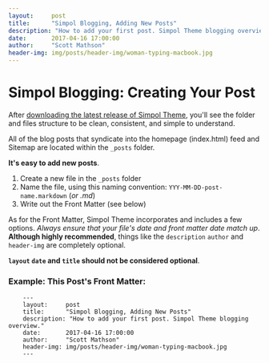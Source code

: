 ```yaml
---
layout:     post
title:      "Simpol Blogging, Adding New Posts"
description: "How to add your first post. Simpol Theme blogging overview."
date:       2017-04-16 17:00:00
author:     "Scott Mathson"
header-img: img/posts/header-img/woman-typing-macbook.jpg
---
```


# Simpol Blogging: Creating Your Post

After [downloading the latest release of Simpol Theme](https://github.com/simpol-theme/simpol-theme-jekyll/releases), you'll see the folder and files structure to be clean, consistent, and simple to understand.

All of the blog posts that syndicate into the homepage (index.html) feed and Sitemap are located within the `_posts` folder.

**It's easy to add new posts**.

1. Create a new file in the `_posts` folder
2. Name the file, using this naming convention: `YYY-MM-DD-post-name.markdown` (_or .md_)
3. Write out the Front Matter (see below)

As for the Front Matter, Simpol Theme incorporates and includes a few options. _Always ensure that your file's date and front matter date match up_. **Although highly recommended**, things like the `description` `author` and `header-img` are completely optional.

**`layout` `date` and `title` should not be considered optional**.

### Example: This Post's Front Matter:

```
	---
	layout:     post
	title:      "Simpol Blogging, Adding New Posts"
	description: "How to add your first post. Simpol Theme blogging overview."
	date:       2017-04-16 17:00:00
	author:     "Scott Mathson"
	header-img: img/posts/header-img/woman-typing-macbook.jpg
	---
```
